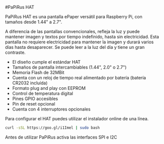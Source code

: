 <!--
---
name: PaPiRus HAT
class: board
type: display
formfactor: HAT
manufacturer: Pi Supply
description: PaPiRus is an ePaper / eInk screen HAT module for the Raspberry Pi
url: https://www.kickstarter.com/projects/pisupply/papirus-the-epaper-screen-hat-for-your-raspberry-p
github: https://github.com/PiSupply/PaPiRus
buy: https://www.pi-supply.com/product/papirus-epaper-eink-screen-hat-for-raspberry-pi/
image: 'papirus-hat.png'
pincount: 40
eeprom: setup
power:
  '1':
  '2':
ground:
  '6':
  '9':
  '14':
  '20':
  '25':
  '30':
  '34':
  '39':
pin:
  '3':
    mode: i2c
  '5':
    mode: i2c
  '8':
    name: Border Control
  '10':
    name: Discharge
  '11':
    name: Temp Sens          
  '12':
    name: ePaper PWM
  '13':
    name: RTC
  '16':
    name: Panel On
  '18':
    name: Chip On Glass Reset
  '19':
    mode: spi
  '21':
    mode: spi
  '22':
    name: Chip On Glass Busy
  '23':
    mode: spi
  '24':
    mode: spi
  '26':
    mode: spi
  '36':
    name: Button 1
    mode: input
    active: low
  '37':
    name: Button 2
    mode: input
    active: low  
  '38':
    name: Button 3
    mode: input
    active: low
  '40':
    name: Button 4
    mode: input
    active: low
-->
#PaPiRus HAT

PaPiRus HAT es una pantalla ePaper versátil para Raspberry Pi, con tamaños desde 1.44" a 2.7".

A diferencia de las pantallas convencionales, refleja la luz y puede mantener imagen y textos por tiempo indefinido, hasta sin electricidad. Esta pantalla no requiere electricidad para mantener la imagen y durará varios días hasta desaparecer. Se puede leer a la luz del día y tiene un gran contraste.

* El diseño cumple el estándar HAT
* Tamaños de pantalla intercambiables (1.44", 2.0" o 2.7")
* Memoria Flash de 32MBit
* Cuenta con un reloj de tiempo real alimentado por batería (batería CR2032 incluída)
* Formato plug and play con EEPROM
* Control de temperatura digital
* Pines GPIO accesibles
* Pin de reset opcional
* Cuenta con 4 interruptores opcionales

Para configurar el HAT puedes utilizar el instalador online de una línea.

```bash
curl -sSL https://goo.gl/i1Imel | sudo bash
```

Antes de utilizar PaPiRus activa las interfaces SPI e I2C
